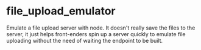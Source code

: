 # file_upload_emulator
Emulate a file upload server with node.  It doesn't really save the files to the server, it just helps front-enders spin up a server quickly to emulate file uploading without the need of waiting the endpoint to be built.
